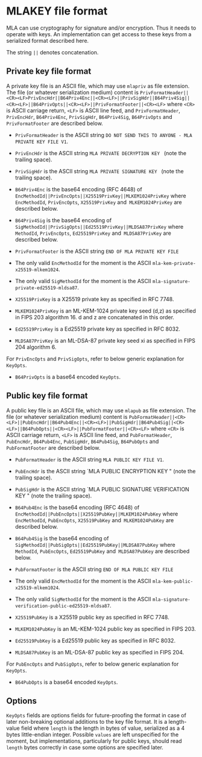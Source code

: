 # MLAKEY file format

MLA can use cryptography for signature and/or encryption. Thus it needs to operate with keys. An implementation can get access to these keys from a serialized format described here.

The string `||` denotes concatenation.

## Private key file format

A private key file is an ASCII file, which may use `mlapriv` as file extension. The file (or whatever serialization medium) content is `PrivFormatHeader||<CR><LF>PrivEncHdr||B64Priv4Enc||<CR><LF>||PrivSigHdr||B64Priv4Sig||<CR><LF>||B64PrivOpts||<CR><LF>||PrivFormatFooter||<CR><LF>` where `<CR>` is ASCII carriage return, `<LF>` is ASCII line feed, and `PrivFormatHeader`, `PrivEncHdr`, `B64Priv4Enc`, `PrivSigHdr`, `B64Priv4Sig`, `B64PrivOpts` and `PrivFormatFooter` are described below.

* `PrivFormatHeader` is the ASCII string `DO NOT SEND THIS TO ANYONE - MLA PRIVATE KEY FILE V1`.
* `PrivEncHdr` is the ASCII string `MLA PRIVATE DECRYPTION KEY ` (note the trailing space).
* `PrivSigHdr` is the ASCII string `MLA PRIVATE SIGNATURE KEY ` (note the trailing space).
* `B64Priv4Enc` is the base64 encoding (RFC 4648) of `EncMethodId||PrivEncOpts||X25519PrivKey||MLKEM1024PrivKey` where `EncMethodId`, `PrivEncOpts`, `X25519PrivKey` and` MLKEM1024PrivKey` are described below.
* `B64Priv4Sig` is the base64 encoding of `SigMethodId||PrivSigOpts||Ed25519PrivKey||MLDSA87PrivKey` where `MethodId`, `PrivEncOpts`, `Ed25519PrivKey` and` MLDSA87PrivKey` are described below.
* `PrivFormatFooter` is the ASCII string `END OF MLA PRIVATE KEY FILE`

* The only valid `EncMethodId` for the moment is the ASCII `mla-kem-private-x25519-mlkem1024`.
* The only valid `SigMethodId` for the moment is the ASCII `mla-signature-private-ed25519-mldsa87`.
* `X25519PrivKey` is a X25519 private key as specified in RFC 7748.
* `MLKEM1024PrivKey` is an ML-KEM-1024 private key seed (d,z) as specified in FIPS 203 algorithm 16. d and z are concatenated in this order.
* `Ed25519PrivKey` is a Ed25519 private key as specified in RFC 8032.
* `MLDSA87PrivKey` is an ML-DSA-87 private key seed xi as specified in FIPS 204 algorithm 6.

For `PrivEncOpts` and `PrivSigOpts`, refer to below generic explanation for `KeyOpts`.

* `B64PrivOpts` is a base64 encoded `KeyOpts`.

## Public key file format

A public key file is an ASCII file, which may use `mlapub` as file extension. The file (or whatever serialization medium) content is `PubFormatHeader||<CR><LF>||PubEncHdr||B64Pub4Enc||<CR><LF>||PubSigHdr||B64Pub4Sig||<CR><LF>||B64PubOpts||<CR><LF>||PubFormatFooter||<CR><LF>` where `<CR>` is ASCII carriage return, `<LF>` is ASCII line feed, and `PubFormatHeader`, `PubEncHdr`, `B64Pub4Enc`, `PubSigHdr`, `B64Pub4Sig`, `B64PubOpts` and `PubFormatFooter` are described below.

* `PubFormatHeader` is the ASCII string `MLA PUBLIC KEY FILE V1`.
* `PubEncHdr` is the ASCII string `MLA PUBLIC ENCRYPTION KEY " (note the trailing space).
* `PubSigHdr` is the ASCII string `MLA PUBLIC SIGNATURE VERIFICATION KEY " (note the trailing space).
* `B64Pub4Enc` is the base64 encoding (RFC 4648) of `EncMethodId||PubEncOpts||X25519PubKey||MLKEM1024PubKey` where `EncMethodId`, `PubEncOpts`, `X25519PubKey` and` MLKEM1024PubKey` are described below.
* `B64Pub4Sig` is the base64 encoding of `SigMethodId||PubSigOpts||Ed25519PubKey||MLDSA87PubKey` where `MethodId`, `PubEncOpts`, `Ed25519PubKey` and` MLDSA87PubKey` are described below.
* `PubFormatFooter` is the ASCII string `END OF MLA PUBLIC KEY FILE`

* The only valid `EncMethodId` for the moment is the ASCII `mla-kem-public-x25519-mlkem1024`.
* The only valid `SigMethodId` for the moment is the ASCII `mla-signature-verification-public-ed25519-mldsa87`.
* `X25519PubKey` is a X25519 public key as specified in RFC 7748.
* `MLKEM1024PubKey` is an ML-KEM-1024 public key as specified in FIPS 203.
* `Ed25519PubKey` is a Ed25519 public key as specified in RFC 8032.
* `MLDSA87PubKey` is an ML-DSA-87 public key as specified in FIPS 204.

For `PubEncOpts` and `PubSigOpts`, refer to below generic explanation for `KeyOpts`.

* `B64PubOpts` is a base64 encoded `KeyOpts`.

## Options

`KeyOpts` fields are options fields for future-proofing the format in case of later non-breaking optional additions to the key file format. It is a length-value field where `length` is the length in bytes of value, serialized as a 4 bytes little-endian integer. Possible `values` are left unspecified for the moment, but implementations, particularly for public keys, should read `length` bytes correctly in case some options are specified later.
